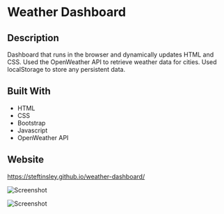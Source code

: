 # Weather Dashboard

## Description
Dashboard that runs in the browser and dynamically updates HTML and CSS. Used the OpenWeather API to retrieve weather data for cities. Used localStorage to store any persistent data.

## Built With
* HTML
* CSS
* Bootstrap
* Javascript
* OpenWeather API 

## Website 
https://steftinsley.github.io/weather-dashboard/

![Screenshot](https://github.com/steftinsley/weather-dashboard/blob/main/assets/images/project1.png)


![Screenshot](https://github.com/steftinsley/weather-dashboard/blob/main/assets/images/screenshot1_weather.png)

